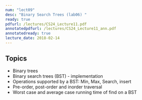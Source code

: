 ```yaml
---
num: "lect09"
desc: "Binary Search Trees (lab06) "
ready: true
pdfurl: /lectures/CS24_Lecture11.pdf
annotatedpdfurl: /lectures/CS24_Lecture11_ann.pdf
annotatedready: true
lecture_date: 2018-02-14
---
```


## Topics
* Binary trees
* Binary search trees (BST) - implementation
* Operations supported by a BST: Min, Max, Search, insert
* Pre-order, post-order and inorder traversal
* Worst case and average case running time of find on a BST
